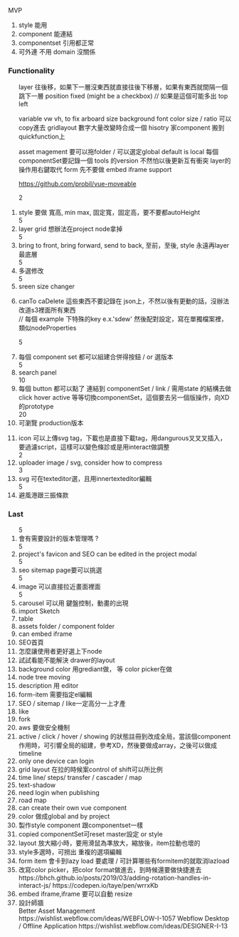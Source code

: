 MVP

1. style 能用
2. component 能連結
3. componentset 引用都正常
4. 可外連 不用 domain 沒關係

### Functionality




<ol>
layer 往後移，如果下一層沒東西就直接往後下移層，如果有東西就間隔一個跳下一層
position fixed (might be a checkbox)
// 如果是這個可能多出 top left 

variable vw vh, to fix arboard size
background font color
size / ratio
可以copy進去 gridlayout
數字大量改變時合成一個 hisotry
家component 搬到quickfunction上

asset magement 要可以拖folder / 可以選定global default is local
每個componentSet要記錄一個 tools 的version 不然怕以後更新互有衝突
layer的操作用右鍵取代
form 先不要做
embed iframe support

https://github.com/probil/vue-moveable

2<li>style 要做 寬高, min max, 固定寬，固定高，要不要都autoHeight</li>
5<li>layer grid 想辦法在project node拿掉</li>
5<li>bring to front, bring forward, send to back, 至前，至後, style 永遠再layer最底層</li>
5<li>多選修改</li>
5<li>sreen size changer</li>
<li>canTo caDelete 這些東西不要記錄在 json上，不然以後有更動的話，沒辦法改道s3裡面所有東西</li>
// 每個 example 下特殊的key e.x.'sdew' 然後配對設定，寫在單獨檔案裡，類似nodeProperties 

5<li>每個 component set 都可以組建合併得按鈕  / or 選版本</li>
5<li>search panel</li>
10<li>每個 button 都可以點了 連結到 componentSet / link / 需用state 的結構去做 click hover active 等等切換componentSet，這個要去另一個版操作，向XD的prototype</li>
20<li>可瀏覽 production版本</li>
<li>icon 可以上傳svg tag，下載也是直接下載tag，用dangurous叉叉叉插入，要過濾script，這樣可以變色條診或是用interact做調整</li>
2<li>uploader image / svg, consider how to compress</li>
3<li>svg 可在texteditor選，且用innertexteditor編輯</li>
5<li>避風港跟三振條款</li>
</ol>

### Last

<ol>
5<li>會有需要設計的版本管理嗎 ?</li>
5<li>project's favicon and SEO can be edited in the project modal</li>
5<li>seo sitemap page要可以挑選</li>
5<li>image 可以直接拉近畫面裡面</li>
5<li>carousel 可以用 鍵盤控制，動畫的出現</li>
<li>import Sketch</li>
<li>table</li>
<li>assets folder / component folder</li>
<li>can embed iframe</li>
<li>SEO首頁</li>
<li>怎麼讓使用者更好選上下node</li>
<li>試試看能不能解決 drawer的layout</li>
<li>background color 用grediant做， 等 color picker在做</li>
<li>node tree moving</li>
<li>description 用 editor</li>
<li>form-item 需要指定el編輯</li>
<li>SEO / sitemap / like一定高分一上才產</li>
<li>like</li>
<li>fork</li>
<li>aws 要做安全機制</li>
<li>active / click / hover / showing 的狀態註冊到改成全局，當該個component作用時，可引響全局的組建，參考XD，然後要做成array，之後可以做成timeline</li>
<li>only one device can login</li>
<li>grid layout 在拉的時候案control of shift可以所比例</li>
<li>time line/ steps/ transfer / cascader / map </li>
<li>text-shadow</li>
<li>need login when publishing </li>
<li>road map</li>
<li>can create their own vue component</li>
<li>color 做成global and by project</li>
<li>製作style component 跟componentset一樣</li>
<li>copied componentSet可reset master設定 or style</li>
<li>layout 放大縮小時，要用滑鼠為準放大，縮放後，item拉動也壞的</li>
<li>style多選時，可撈出 重複的選項編輯</li>
<li>form item 會卡到lazy load 要處理 / 可計算哪些有formitem的就取消lazload</li>
<li>改寫color picker，把color format做進去，到時候還要做快捷進去</li>
https://bhch.github.io/posts/2019/03/adding-rotation-handles-in-interact-js/
https://codepen.io/taye/pen/wrrxKb
<li>embed iframe,iframe 要可以自動 resize</li>
<li>設計師牆</li>
Better Asset Management https://wishlist.webflow.com/ideas/WEBFLOW-I-1057
Webflow Desktop / Offline Application https://wishlist.webflow.com/ideas/DESIGNER-I-13
</ol>
